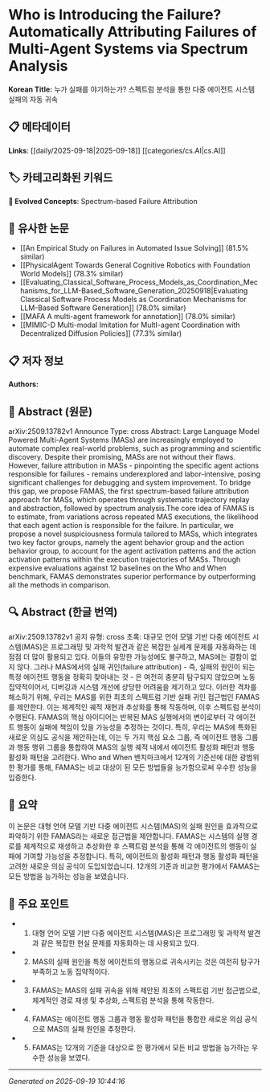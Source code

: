 
# Who is Introducing the Failure? Automatically Attributing Failures of Multi-Agent Systems via Spectrum Analysis

**Korean Title:** 누가 실패를 야기하는가? 스펙트럼 분석을 통한 다중 에이전트 시스템 실패의 자동 귀속

## 📋 메타데이터

**Links**: [[daily/2025-09-18|2025-09-18]] [[categories/cs.AI|cs.AI]]

## 🏷️ 카테고리화된 키워드
**🚀 Evolved Concepts**: Spectrum-based Failure Attribution

## 🔗 유사한 논문
- [[An Empirical Study on Failures in Automated Issue Solving]] (81.5% similar)
- [[PhysicalAgent Towards General Cognitive Robotics with Foundation World Models]] (78.3% similar)
- [[Evaluating_Classical_Software_Process_Models_as_Coordination_Mechanisms_for_LLM-Based_Software_Generation_20250918|Evaluating Classical Software Process Models as Coordination Mechanisms for LLM-Based Software Generation]] (78.0% similar)
- [[MAFA A multi-agent framework for annotation]] (78.0% similar)
- [[MIMIC-D Multi-modal Imitation for MultI-agent Coordination with Decentralized Diffusion Policies]] (77.3% similar)

## 📋 저자 정보

**Authors:** 

## 📄 Abstract (원문)

arXiv:2509.13782v1 Announce Type: cross 
Abstract: Large Language Model Powered Multi-Agent Systems (MASs) are increasingly employed to automate complex real-world problems, such as programming and scientific discovery. Despite their promising, MASs are not without their flaws. However, failure attribution in MASs - pinpointing the specific agent actions responsible for failures - remains underexplored and labor-intensive, posing significant challenges for debugging and system improvement. To bridge this gap, we propose FAMAS, the first spectrum-based failure attribution approach for MASs, which operates through systematic trajectory replay and abstraction, followed by spectrum analysis.The core idea of FAMAS is to estimate, from variations across repeated MAS executions, the likelihood that each agent action is responsible for the failure. In particular, we propose a novel suspiciousness formula tailored to MASs, which integrates two key factor groups, namely the agent behavior group and the action behavior group, to account for the agent activation patterns and the action activation patterns within the execution trajectories of MASs. Through expensive evaluations against 12 baselines on the Who and When benchmark, FAMAS demonstrates superior performance by outperforming all the methods in comparison.

## 🔍 Abstract (한글 번역)

arXiv:2509.13782v1 공지 유형: cross
초록: 대규모 언어 모델 기반 다중 에이전트 시스템(MAS)은 프로그래밍 및 과학적 발견과 같은 복잡한 실세계 문제를 자동화하는 데 점점 더 많이 활용되고 있다. 이들의 유망한 가능성에도 불구하고, MAS에는 결함이 없지 않다. 그러나 MAS에서의 실패 귀인(failure attribution) - 즉, 실패의 원인이 되는 특정 에이전트 행동을 정확히 찾아내는 것 - 은 여전히 충분히 탐구되지 않았으며 노동집약적이어서, 디버깅과 시스템 개선에 상당한 어려움을 제기하고 있다. 이러한 격차를 해소하기 위해, 우리는 MAS를 위한 최초의 스펙트럼 기반 실패 귀인 접근법인 FAMAS를 제안한다. 이는 체계적인 궤적 재현과 추상화를 통해 작동하며, 이후 스펙트럼 분석이 수행된다. FAMAS의 핵심 아이디어는 반복된 MAS 실행에서의 변이로부터 각 에이전트 행동이 실패에 책임이 있을 가능성을 추정하는 것이다. 특히, 우리는 MAS에 특화된 새로운 의심도 공식을 제안하는데, 이는 두 가지 핵심 요소 그룹, 즉 에이전트 행동 그룹과 행동 행위 그룹을 통합하여 MAS의 실행 궤적 내에서 에이전트 활성화 패턴과 행동 활성화 패턴을 고려한다. Who and When 벤치마크에서 12개의 기준선에 대한 광범위한 평가를 통해, FAMAS는 비교 대상이 된 모든 방법들을 능가함으로써 우수한 성능을 입증한다.

## 📝 요약

이 논문은 대형 언어 모델 기반 다중 에이전트 시스템(MAS)의 실패 원인을 효과적으로 파악하기 위한 FAMAS라는 새로운 접근법을 제안합니다. FAMAS는 시스템의 실행 경로를 체계적으로 재생하고 추상화한 후 스펙트럼 분석을 통해 각 에이전트의 행동이 실패에 기여할 가능성을 추정합니다. 특히, 에이전트의 활성화 패턴과 행동 활성화 패턴을 고려한 새로운 의심 공식이 도입되었습니다. 12개의 기준과 비교한 평가에서 FAMAS는 모든 방법을 능가하는 성능을 보였습니다.

## 🎯 주요 포인트

- 1. 대형 언어 모델 기반 다중 에이전트 시스템(MAS)은 프로그래밍 및 과학적 발견과 같은 복잡한 현실 문제를 자동화하는 데 사용되고 있다.

- 2. MAS의 실패 원인을 특정 에이전트의 행동으로 귀속시키는 것은 여전히 탐구가 부족하고 노동 집약적이다.

- 3. FAMAS는 MAS의 실패 귀속을 위해 제안된 최초의 스펙트럼 기반 접근법으로, 체계적인 경로 재생 및 추상화, 스펙트럼 분석을 통해 작동한다.

- 4. FAMAS는 에이전트 행동 그룹과 행동 활성화 패턴을 통합한 새로운 의심 공식으로 MAS의 실패 원인을 추정한다.

- 5. FAMAS는 12개의 기준을 대상으로 한 평가에서 모든 비교 방법을 능가하는 우수한 성능을 보였다.

---

*Generated on 2025-09-19 10:44:16*